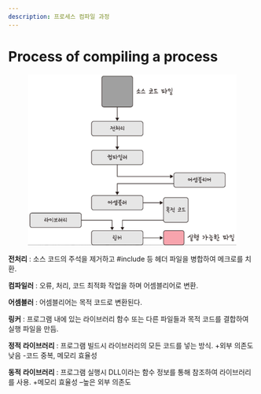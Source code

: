 ```yaml
---
description: 프로세스 컴파일 과정
---
```


# Process of compiling a process

<figure><img src="../../../.gitbook/assets/image (10) (1).png" alt=""><figcaption></figcaption></figure>

**전처리** : 소스 코드의 주석을 제거하고 #include 등 헤더 파일을 병합하여 메크로를 치환.

**컴파일러** : 오류, 처리, 코드 최적화 작업을 하며 어셈블리어로 변환.

**어셈블러** : 어셈블리어는 목적 코드로 변환된다.

**링커** : 프로그램 내에 있는 라이브러리 함수 또는 다른 파일들과 목적 코드를 결합하여 실행 파일을 만듬.

**정적** **라이브러리** : 프로그램 빌드시 라이브러리의 모든 코드를 넣는 방식. +외부 의존도 낮음 -코드 중복, 메모리 효율성

**동적** **라이브러리** : 프로그램 실행시 DLL이라는 함수 정보를 통해 참조하여 라이브러리를 사용. +메모리 효율성 –높은 외부 의존도
